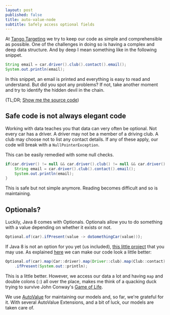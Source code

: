 ```yaml
---
layout: post
published: false
title: auto-value-node
subtitle: Safely access optional fields
---
```

At [Tango Targeting](http://tangotargeting.com/) we try to keep our code as simple and comprehensible as possible. One of the challenges in doing so is having a complex and deep data structure. And by deep I mean something like in the following snippet.

```java
String email = car.driver().club().contact().email();
System.out.println(email);
```
In this snippet, an email is printed and everything is easy to read and understand. But did you spot any problems? If not, take another moment and try to identify the hidden devil in the chain.

(TL;DR; [Show me the source code](https://github.com/ccheptea/auto-value-node))


## Safe code is not always elegant code

Working with data teaches you that data can very often be optional. Not every car has a driver. A driver may not be a member of a driving club. A club may choose not to list any contact details. If any of these apply, our code will break with a ``NullPointerException``.

This can be easily remedied with some null checks.

```java
if(car.driver() != null && car.driver().club() != null && car.driver().club().contact() != null){
	String email = car.driver().club().contact().email();
	System.out.println(email);
}
```
This is safe but not simple anymore. Reading becomes difficult and so is maintaining. 


## Optionals?
Luckily, Java 8 comes with Optionals. Optionals allow you to do something with a value depending on whether it exists or not. 

```java
Optional.of(car).ifPresent(value -> doSomethingCar(value)));
```

If Java 8 is not an option for you yet (us included), [this little project](https://github.com/aNNiMON/Lightweight-Stream-API) that you may use. As explained [here](http://www.deadcoderising.com/2015-10-06-java-8-removing-null-checks-with-optional/) we can make our code look a little better:

```java
Optional.of(car).map(Car::driver).map(Driver::club).map(Club::contact).map(Contact::email)
	.ifPresent(System.out::println);
```

This is a little better. However, we access our data a lot and having ``map`` and double colons (::) all over the place, makes me think of a quacking duck trying to survive John Conway's [Game of Life](https://en.wikipedia.org/wiki/Conway%27s_Game_of_Life). 

We use [AutoValue](https://github.com/google/auto/tree/master/value) for maintaining our models and, so far, we're grateful for it. With several AutoValue Extensions, and a bit of luck, our models are taken care of. 



